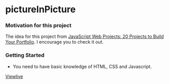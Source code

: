 # pictureInPicture

### Motivation for this project

The idea for this project from [JavaScript Web Projects: 20 Projects to Build Your Portfolio](https://academy.zerotomastery.io/p/javascript-projects). I encourage you to check it out.


### Getting Started

- You need to have basic knowledge of HTML, CSS and Javascript.


[Viewlive](https://alexbma.github.io/pictureInPicture/)

